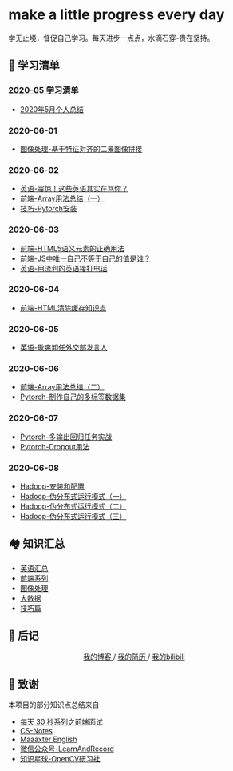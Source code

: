 # make a little progress every day
学无止境，督促自己学习。每天进步一点点，水滴石穿-贵在坚持。

## 🎨 学习清单
### [2020-05 学习清单](./2020-05/README.md)
* [2020年5月个人总结](./2020-05/2020年5月个人总结.md)

### 2020-06-01
* [图像处理-基于特征对齐的二景图像拼接](./2020-06-01/图像处理-基于特征对齐的二景图像拼接.md)

### 2020-06-02
* [英语-震惊！这些英语其实在骂你？](./2020-06-02/英语-震惊！这些英语其实在骂你？.md)
* [前端-Array用法总结（一）](./2020-06-02/前端-Array用法总结（一）.md)
* [技巧-Pytorch安装](./2020-06-02/技巧-Pytorch安装.md)

### 2020-06-03
* [前端-HTML5语义元素的正确用法](./2020-06-03/前端-HTML5语义元素的正确用法.md)
* [前端-JS中唯一自己不等于自己的值是谁？](./2020-06-03/前端-JS中唯一自己不等于自己的值是谁？.md)
* [英语-用流利的英语接打电话](./2020-06-03/英语-用流利的英语接打电话.md)

### 2020-06-04
* [前端-HTML清除缓存知识点](./2020-06-04/前端-HTML清除缓存知识点.md)

### 2020-06-05
* [英语-耿爽卸任外交部发言人](./2020-06-05/英语-耿爽卸任外交部发言人.md)

### 2020-06-06
* [前端-Array用法总结（二）](./2020-06-06/前端-Array用法总结（二）.md)
* [Pytorch-制作自己的多标签数据集](./2020-06-06/Pytorch-制作自己的多标签数据集.md)

### 2020-06-07
* [Pytorch-多输出回归任务实战](./2020-06-07/Pytorch-多输出回归任务实战.md)
* [Pytorch-Dropout用法](./2020-06-07/Pytorch-Dropout用法.md)

### 2020-06-08
* [Hadoop-安装和配置](./2020-06/2020-06-08/Hadoop-安装和配置.md)
* [Hadoop-伪分布式运行模式（一）](./2020-06/2020-06-08/Hadoop-伪分布式运行模式（一）.md)
* [Hadoop-伪分布式运行模式（二）](./2020-06/2020-06-08/Hadoop-伪分布式运行模式（二）.md)
* [Hadoop-伪分布式运行模式（三）](./2020-06/2020-06-08/Hadoop-伪分布式运行模式（三）.md)


## 🏘️ 知识汇总
* [英语汇总](./英语汇总.md)
* [前端系列](./前端系列.md)
* [图像处理](./图像处理.md)
* [大数据](./大数据.md)
* [技巧篇](./技巧篇.md)


## 📝 后记

<div align="center">
	<a href="http://www.yaindream.com/"> 我的博客 </a> / <a href="./resume.md"> 我的简历 </a> / <a href="https://space.bilibili.com/106491836"> 我的bilibili </a>
</div>


## 🙏 致谢
本项目的部分知识点总结来自
* [每天 30 秒系列之前端面试](https://hacpai.com/article/1544793046274)
* [CS-Notes](https://github.com/CyC2018/CS-Notes)
* [Maaaxter English](https://www.youtube.com/channel/UCO8GewbsHFFmJn4kLLq1WXQ)
* [微信公众号-LearnAndRecord](https://mp.weixin.qq.com/s/N7L5tUm_lGvZbgaOOWZuvQ)
* [知识星球-OpenCV研习社](https://mp.weixin.qq.com/s/61kCgN5hQoXZSBzdP4Ufhw)